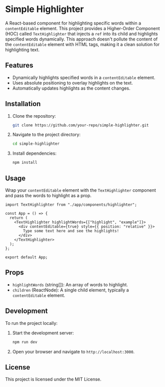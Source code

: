 # Simple Highlighter

A React-based component for highlighting specific words within a `contentEditable` element. This project provides a Higher-Order Component (HOC) called `TextHighlighter` that injects a `ref` into its child and highlights specified words dynamically.
This approach doesn't pollute the content of the `contentEditable` element with HTML tags, making it a clean solution for highlighting text.

## Features

- Dynamically highlights specified words in a `contentEditable` element.
- Uses absolute positioning to overlay highlights on the text.
- Automatically updates highlights as the content changes.

## Installation

1. Clone the repository:
   ```bash
   git clone https://github.com/your-repo/simple-highlighter.git
   ```
2. Navigate to the project directory:
   ```bash
   cd simple-highlighter
   ```
3. Install dependencies:
   ```bash
   npm install
   ```

## Usage

Wrap your `contentEditable` element with the `TextHighlighter` component and pass the words to highlight as a prop.

```tsx
import TextHighlighter from "./app/components/highlighter";

const App = () => {
  return (
    <TextHighlighter highlightWords={["highlight", "example"]}>
      <div contentEditable={true} style={{ position: "relative" }}>
        Type some text here and see the highlights!
      </div>
    </TextHighlighter>
  );
};

export default App;
```

## Props

- `highlightWords` (string[]): An array of words to highlight.
- `children` (ReactNode): A single child element, typically a `contentEditable` element.

## Development

To run the project locally:

1. Start the development server:
   ```bash
   npm run dev
   ```
2. Open your browser and navigate to `http://localhost:3000`.

## License

This project is licensed under the MIT License.
